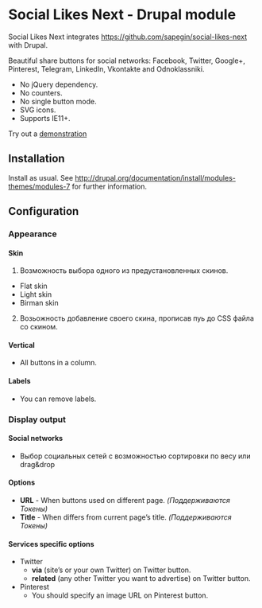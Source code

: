 # Social Likes Next - Drupal module
Social Likes Next integrates https://github.com/sapegin/social-likes-next with Drupal.

Beautiful share buttons for social networks: Facebook, Twitter, Google+, Pinterest, Telegram, LinkedIn, Vkontakte and Odnoklassniki.

- No jQuery dependency.
- No counters.
- No single button mode.
- SVG icons.
- Supports IE11+.

Try out a [demonstration](http://social-likes-next.js.org/)

## Installation
Install as usual.
See http://drupal.org/documentation/install/modules-themes/modules-7 for further information.

## Configuration
### Appearance
#### Skin
1. Возможность выбора одного из предустановленных скинов.
  * Flat skin
  * Light skin
  * Birman skin
2. Возьожность добавление своего скина, прописав пуь до CSS файла со скином.

#### Vertical
* All buttons in a column.

#### Labels
* You can remove labels.

### Display output
#### Social networks
* Выбор социальных сетей с возможностью сортировки по весу или drag&drop

#### Options
* **URL** - When buttons used on different page. _(Поддерживаются Токены)_
* **Title** - When differs from current page’s title. _(Поддерживаются Токены)_

#### Services specific options
* Twitter
  * **via** (site’s or your own Twitter) on Twitter button.
  * **related** (any other Twitter you want to advertise) on Twitter button.
* Pinterest
  * You should specify an image URL on Pinterest button.
